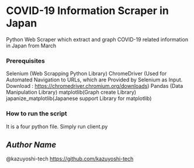 # COVID-19 Information Scraper in Japan
Python Web Scraper which extract and graph COVID-19 related information in Japan from March

### Prerequisites
Selenium (Web Scrapping Python Library)
ChromeDriver (Used for Automated Navigation to URLs, which are Provided by Selenium as Input. Download : https://chromedriver.chromium.org/downloads)
Pandas (Data Manipulation Library)
matplotlib(Graph create Library)
japanize_matplotlib(Japanese support Library for matplotlib)

### How to run the script
It is a four python file. Simply run client.py

## *Author Name*
@kazuyoshi-tech
https://github.com/kazuyoshi-tech